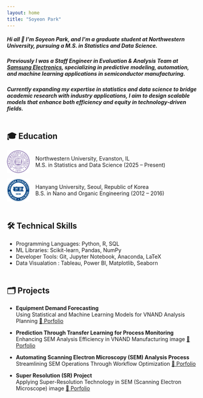 ```yaml
---
layout: home
title: "Soyeon Park"
---
```


<link rel="stylesheet" href="/assets/css/custom.css">

##### Hi all 👋 I'm Soyeon Park, and I'm a graduate student at Northwestern University, pursuing a M.S. in Statistics and Data Science.
##### Previously I was a Staff Engineer in Evaluation & Analysis Team at <span class="blue-text"><a href="https://semiconductor.samsung.com/">Samsung Electronics</a></span>, specializing in predictive modeling, automation, and machine learning applications in semiconductor manufacturing.
##### Currently expanding my expertise in statistics and data science to bridge academic research with industry applications, I aim to design scalable models that enhance both efficiency and equity in technology-driven fields.



<h2 style="margin-top: 50px;">🎓 Education</h2>
<div style="display: flex; align-items: center; gap: 15px; margin-bottom: 15px;">
  <img src="/assets/images/nu_logo.png" alt="NU Logo" width="60px">
  <div>
    <p style="margin: 0;">Northwestern University, Evanston, IL</p>
    <p style="margin: 0;">M.S. in Statistics and Data Science (2025 – Present)</p>
  </div>
</div>

<div style="display: flex; align-items: center; gap: 15px; margin-bottom: 15px;">
  <img src="/assets/images/hu_logo.png" alt="HU Logo" width="60px">
  <div>
    <p style="margin: 0;">Hanyang University, Seoul, Republic of Korea</p>
    <p style="margin: 0;">B.S. in Nano and Organic Engineering (2012 – 2016)</p>
  </div>
</div>


<h2 style="margin-top: 50px;">🛠️ Technical Skills</h2>

  * Programming Languages: Python, R, SQL
  * ML Libraries: Scikit-learn, Pandas, NumPy
  * Developer Tools: Git, Jupyter Notebook, Anaconda, LaTeX
  * Data Visualation : Tableau, Power BI, Matplotlib, Seaborn

<h2 style="margin-top: 50px;">🗂️ Projects</h2>

  * **Equipment Demand Forecasting**  
  Using Statistical and Machine Learning Models for VNAND Analysis Planning
  [📄 Porfolio](https://drive.google.com/file/d/1KmusA-ub6aBX4SbU26ygYIqi_mJu-sla/view?usp=sharing)

  * **Prediction Through Transfer Learning for Process Monitoring**  
  Enhancing SEM Analysis Efficiency in VNAND Manufacturing image [📄 Porfolio](https://drive.google.com/file/d/1zeXgj5EXhzVxGkskYnI1UVq5k8hUnUJV/view?usp=sharing)

    
  * **Automating Scanning Electron Microscopy (SEM) Analysis Process**  
  Streamlining SEM Operations Through Workflow Optimization [📄 Porfolio](https://drive.google.com/file/d/1fidJKHXlybC9053DGx4vRlB05rHqxvgf/view?usp=sharing)
  

  * **Super Resolution (SR) Project**  
  Applying Super-Resolution Technology in SEM (Scanning Electron Microscope) image [📄 Porfolio](https://drive.google.com/file/d/1kH3cLJKjr92LWjBC5U_eqvznFCjT-pgC/view?usp=sharing) 